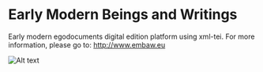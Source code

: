 # Early Modern Beings and Writings

Early modern egodocuments digital edition platform using xml-tei.
For more information, please go to: http://www.embaw.eu

![Alt text](app/assets/images/homepage/home_screenshot.png?raw=true)
